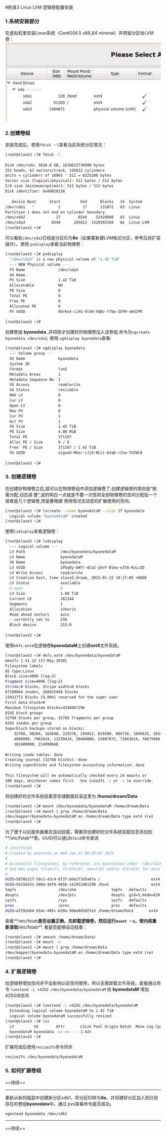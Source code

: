 #附录3 Linux LVM 逻辑卷配置安装

### 1.系统安装部分
在虚拟机里安装Linux系统（CentOS6.5 x86_64 minimal）并预留分区给LVM卷：
![Custem_Partition](../images/Custem_Partition.png)
### 2.创建卷组
安装完成后，使用`fdisk －l`查看当前系统分区情况：

```bash
[root@slave3 ~]# fdisk -l

Disk /dev/sda: 1610.6 GB, 1610612736000 bytes
255 heads, 63 sectors/track, 195812 cylinders
Units = cylinders of 16065 * 512 = 8225280 bytes
Sector size (logical/physical): 512 bytes / 512 bytes
I/O size (minimum/optimal): 512 bytes / 512 bytes
Disk identifier: 0x00020156

   Device Boot      Start         End      Blocks   Id  System
/dev/sda1   *           1          17      131072   83  Linux
Partition 1 does not end on cylinder boundary.
/dev/sda2              17        6544    52428800   83  Linux
/dev/sda3            6544      195813  1520303104   8e  Linux LVM
[root@slave3 ~]#
```
可以看到`/dev/sda3`已经是分区ID为**8e**（如果要新建LVM格式分区，参考后续扩容操作）。使用 `pvdisplay`查看当前物理卷：

```bash
[root@slave3 ~]# pvdisplay 
  "/dev/sda3" is a new physical volume of "1.42 TiB"
  --- NEW Physical volume ---
  PV Name               /dev/sda3
  VG Name               
  PV Size               1.42 TiB
  Allocatable           NO
  PE Size               0   
  Total PE              0
  Free PE               0
  Allocated PE          0
  PV UUID               9Or6xX-LiXG-4l40-hQBv-t7Uw-ZUfH-uKdJPR
   
[root@slave3 ~]#
```
创建卷组 **byonedata** ,并将刚才创建好的物理卷加入该卷组,命令为`vgcreate byonedata /dev/sda3`, 使用 `vgdisplay byonedata`查看:

```bash
[root@slave3 ~]# vgdisplay byonedata
  --- Volume group ---
  VG Name               byonedata
  System ID             
  Format                lvm2
  Metadata Areas        1
  Metadata Sequence No  1
  VG Access             read/write
  VG Status             resizable
  MAX LV                0
  Cur LV                0
  Open LV               0
  Max PV                0
  Cur PV                1
  Act PV                1
  VG Size               1.42 TiB
  PE Size               4.00 MiB
  Total PE              371167
  Alloc PE / Size       0 / 0   
  Free  PE / Size       371167 / 1.42 TiB
  VG UUID               oigueU-MUar-cJj9-NCzi-62q6-rInw-TV2Wl8
   
[root@slave3 ~]#
```
### 3. 创建逻辑卷
在创建好物理卷之后,就可以在物理卷组中添加逻辑卷了,创建逻辑卷的原则是“按需分配,动态调 整”,说的明白一点就是不要一次性将全部物理卷的空间分配给一个或者是几个逻辑卷,而是要根据 使用情况去动态的扩展使用的空间。

```bash
[root@slave3 ~]# lvcreate --name byonedataM --size 1T byonedata
  Logical volume "byonedataM" created
[root@slave3 ~]# 
```
使用`lvdisplay`查看逻辑卷：

```bash
[root@slave3 ~]# lvdisplay 
  --- Logical volume ---
  LV Path                /dev/byonedata/byonedataM
  LV Name                byonedataM
  VG Name                byonedata
  LV UUID                1PbqOy-bWfr-ACw2-ybcF-Bimu-eJtA-KuLcZD
  LV Write Access        read/write
  LV Creation host, time slave3.dream, 2015-01-22 10:17:05 +0800
  LV Status              available
  # open                 0
  LV Size                1.00 TiB
  Current LE             262144
  Segments               1
  Allocation             inherit
  Read ahead sectors     auto
  - currently set to     256
  Block device           253:0
   
[root@slave3 ~]# 
```
使用`mkfs.ext4`在逻辑卷**byonedataM**上创建**ext4**文件系统。

```bash
[root@slave3 ~]# mkfs.ext4 /dev/byonedata/byonedataM
mke2fs 1.41.12 (17-May-2010)
Filesystem label=
OS type:Linux
Block size=4096 (log=2)
Fragment size=4096 (log=2)
Stride=0 blocks, Stripe width=0 blocks
67108864 inodes, 268435456 blocks
13421772 blocks (5.00%) reserved for the super user
First data block=0
Maximum filesystem blocks=4294967296
8192 block groups
32768 blocks per group, 32768 fragments per group
8192 inodes per group
Superblock backups stored on blocks: 
	32768, 98304, 163840, 229376, 294912, 819200, 884736, 1605632, 2654208, 
	4096000, 7962624, 11239424, 20480000, 23887872, 71663616, 78675968, 
	102400000, 214990848

Writing inode tables: done                            
Creating journal (32768 blocks): done
Writing superblocks and filesystem accounting information: done

This filesystem will be automatically checked every 24 mounts or
180 days, whichever comes first.  Use tune2fs -c or -i to override.
[root@slave3 ~]# 
```
将创建好的文件系统挂着至存储数据目录这里为 **/home/dream/Data**

```bash
[root@slave3 ~]# mount /dev/byonedata/byonedataM /home/dream/Data
[root@slave3 ~]# mount | grep /home/dream/Data
/dev/mapper/byonedata-byonedataM on /home/dream/Data type ext4 (rw)
[root@slave3 ~]# 
```
为了便于以后服务器重启自动挂载，需要将创建好的文件系统挂载信息添加到**/etc/fstab**里。UUID可以通过`blkid`命令查询

```bash
# /etc/fstab
# Created by anaconda on Wed Jan 21 09:59:02 2015
#
# Accessible filesystems, by reference, are maintained under '/dev/disk'
# See man pages fstab(5), findfs(8), mount(8) and/or blkid(8) for more info
#
UUID=5878b217-59c1-43c4-8f2f-bde2f3d5a67a /                       ext4    defaults        1 1
UUID=5b156431-3804-44f8-905b-141952481290 /boot                   ext4    defaults        1 2
tmpfs                   /dev/shm                tmpfs   defaults        0 0
devpts                  /dev/pts                devpts  gid=5,mode=620  0 0
sysfs                   /sys                    sysfs   defaults        0 0
proc                    /proc                   proc    defaults        0 0
UUID=a7292e64-914c-485c-b39a-56be8d3d2fe3 /home/dream/Data       ext4     defaults        0 0
```
查看**/etc/fstab**是否设置正确，先卸载逻辑卷，然后运行`mount －a`，使内核重新读取**/etc/fstab**. 看是否能够自动挂着：

```bash
[root@slave3 ~]# umount /home/dream/Data/
[root@slave3 ~]# mount -a
[root@slave3 ~]# mount | grep /home/dream/Data
/dev/mapper/byonedata-byonedataM on /home/dream/Data type ext4 (rw)
[root@slave3 ~]# 
```
### 4. 扩展逻辑卷
给逻辑卷增加空间并不会影响以前空间使用，所以无需卸载文件系统。直接通过命令 `lvextend -L +425G /dev/byonedata/byonedataM` 给 **byonedataM** 增加425GiB空间

```bash
[root@slave3 ~]# lvextend -L +425G /dev/byonedata/byonedataM
  Extending logical volume byonedataM to 1.42 TiB
  Logical volume byonedataM successfully resized
[root@slave3 ~]# lvs
  LV         VG        Attr       LSize Pool Origin Data%  Move Log Cpy%Sync Convert
  byonedataM byonedata -wi-ao---- 1.42t                                             
[root@slave3 ~]# 
```
扩展完成后使用`resize2fs`命令同步

```bash
resize2fs /dev/byonedata/byonedataM
```
### 5. 如何扩展卷组

==待续==

---
重新从新的磁盘中创建新分区sdb1，将分区ID转为**8e**。并将建好分区加入到已经存在的卷组**byonedata**中。通过 pvs查看命令是否成功。

```bash
vgextend byonedata /dev/sdb1
```
---
==待续==